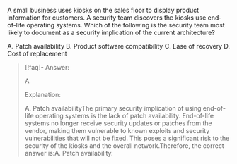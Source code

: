 
A small business uses kiosks on the sales floor to display product information for customers. A security team discovers the kiosks use end-of-life operating systems. Which of the following is the security team most likely to document as a security implication of the current architecture? 

A. Patch availability 
B. Product software compatibility 
C. Ease of recovery 
D. Cost of replacement

> [!faq]- Answer: 
> 
> A 
> 
> Explanation: 
> 
> A. Patch availabilityThe primary security implication of using end-of-life operating systems is the lack of patch availability. End-of-life systems no longer receive security updates or patches from the vendor, making them vulnerable to known exploits and security vulnerabilities that will not be fixed. This poses a significant risk to the security of the kiosks and the overall network.Therefore, the correct answer is:A. Patch availability.


